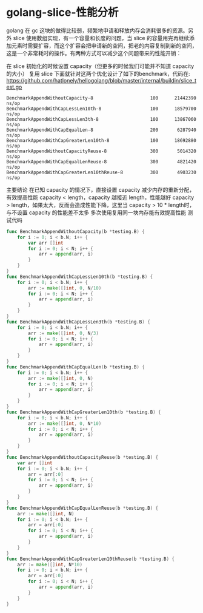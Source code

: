# golang-slice-性能分析

golang 在 gc 这块的做得比较弱，频繁地申请和释放内存会消耗很多的资源。另外 slice 使用数组实现，有一个容量和长度的问题，当 slice 的容量用完再继续添加元素时需要扩容，而这个扩容会把申请新的空间，把老的内容复制到新的空间，这是一个非常耗时的操作。有两种方式可以减少这个问题带来的性能开销：

在 slice 初始化的时候设置 capacity（但更多的时候我们可能并不知道 capacity 的大小）
复用 slice
下面就针对这两个优化设计了如下的benchmark，代码在: https://github.com/hatlonely/hellogolang/blob/master/internal/buildin/slice_test.go

```
BenchmarkAppendWithoutCapacity-8                     100      21442390 ns/op
BenchmarkAppendWithCapLessLen10th-8                  100      18579700 ns/op
BenchmarkAppendWithCapLessLen3th-8                   100      13867060 ns/op
BenchmarkAppendWithCapEqualLen-8                     200       6287940 ns/op
BenchmarkAppendWithCapGreaterLen10th-8               100      18692880 ns/op
BenchmarkAppendWithoutCapacityReuse-8                300       5014320 ns/op
BenchmarkAppendWithCapEqualLenReuse-8                300       4821420 ns/op
BenchmarkAppendWithCapGreaterLen10thReuse-8          300       4903230 ns/op
```

主要结论
在已知 capacity 的情况下，直接设置 capacity 减少内存的重新分配，有效提高性能
capacity < length，capacity 越接近 length，性能越好
capacity > length，如果太大，反而会造成性能下降，这里当 capacity > 10 * length时，与不设置 capacity 的性能差不太多
多次使用复用同一块内存能有效提高性能
测试代码

```go
func BenchmarkAppendWithoutCapacity(b *testing.B) {
    for i := 0; i < b.N; i++ {
        var arr []int
        for i := 0; i < N; i++ {
            arr = append(arr, i)
        }
    }
}
func BenchmarkAppendWithCapLessLen10th(b *testing.B) {
    for i := 0; i < b.N; i++ {
        arr := make([]int, 0, N/10)
        for i := 0; i < N; i++ {
            arr = append(arr, i)
        }
    }
}
func BenchmarkAppendWithCapLessLen3th(b *testing.B) {
    for i := 0; i < b.N; i++ {
        arr := make([]int, 0, N/3)
        for i := 0; i < N; i++ {
            arr = append(arr, i)
        }
    }
}
func BenchmarkAppendWithCapEqualLen(b *testing.B) {
    for i := 0; i < b.N; i++ {
        arr := make([]int, 0, N)
        for i := 0; i < N; i++ {
            arr = append(arr, i)
        }
    }
}
func BenchmarkAppendWithCapGreaterLen10th(b *testing.B) {
    for i := 0; i < b.N; i++ {
        arr := make([]int, 0, N*10)
        for i := 0; i < N; i++ {
            arr = append(arr, i)
        }
    }
}
func BenchmarkAppendWithoutCapacityReuse(b *testing.B) {
    var arr []int
    for i := 0; i < b.N; i++ {
        arr = arr[:0]
        for i := 0; i < N; i++ {
            arr = append(arr, i)
        }
    }
}
func BenchmarkAppendWithCapEqualLenReuse(b *testing.B) {
    arr := make([]int, N)
    for i := 0; i < b.N; i++ {
        arr = arr[:0]
        for i := 0; i < N; i++ {
            arr = append(arr, i)
        }
    }
}
func BenchmarkAppendWithCapGreaterLen10thReuse(b *testing.B) {
    arr := make([]int, N*10)
    for i := 0; i < b.N; i++ {
        arr = arr[:0]
        for i := 0; i < N; i++ {
            arr = append(arr, i)
        }
    }
}
```